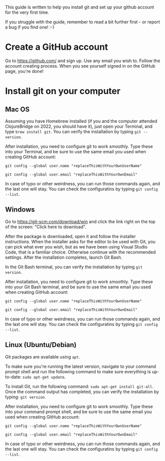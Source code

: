 This guide is written to help you install git and set up your github account for the very first time.

If you struggle with the guide, remember to read a bit further first - or report a bug if you find one! :-)



# Create a GitHub account

Go to https://github.com/ and sign up. Use any email you wish to. Follow the account creating process.
When you see yourself signed in on the GitHub page, you're done!


# Install git on your computer

## Mac OS

Assuming you have Homebrew installed (if you and the computer attended ClojureBridge on 2022, you should have it), just open your Terminal, and type `brew install git`.
You can verify the installation by typing `git --version`.

After installation, you need to configure git to work smoothly.
Type these into your Terminal, and be sure to use the same email you used when creating GitHub account:

`git config --global user.name "replaceThisWithYourOwnUserName"`

`git config --global user.email "replaceThisWithYourOwnEmail"`

In case of typo or other weirdness, you can run those commands again, and the last one will stay.
You can check the configuratins by typing `git config --list`.

## Windows

Go to https://git-scm.com/download/win and click the link right on the top of the screen: "Click here to download".

After the package is downloaded, open it and follow the installer instructions.
When the installer asks for the editor to be used with Git, you can pick what ever you wish, but as we have been using Visual Studio Code, that is a familiar choice. Otherwise continue with the recommended settings. After the installation completes, launch Git Bash.

In the Git Bash terminal, you can verify the installation by typing `git version`.

After installation, you need to configure git to work smoothly.
Type these into your Git Bash terminal, and be sure to use the same email you used when creating GitHub account:

`git config --global user.name "replaceThisWithYourOwnUserName"`

`git config --global user.email "replaceThisWithYourOwnEmail"`

In case of typo or other weirdness, you can run those commands again, and the last one will stay.
You can check the configuratins by typing `git config --list`.

## Linux (Ubuntu/Debian)

Git packages are available using `apt`.

To make sure you're running the latest version, navigate to your command prompt shell and run the following command to make sure everything is up-to-date: `sudo apt-get update`.

To install Git, run the following command: `sudo apt-get install git-all`.
Once the command output has completed, you can verify the installation by typing: `git version`.

After installation, you need to configure git to work smoothly.
Type these into your command prompt shell, and be sure to use the same email you used when creating GitHub account:

`git config --global user.name "replaceThisWithYourOwnUserName"`

`git config --global user.email "replaceThisWithYourOwnEmail"`

In case of typo or other weirdness, you can run those commands again, and the last one will stay.
You can check the configuratins by typing `git config --list`.
